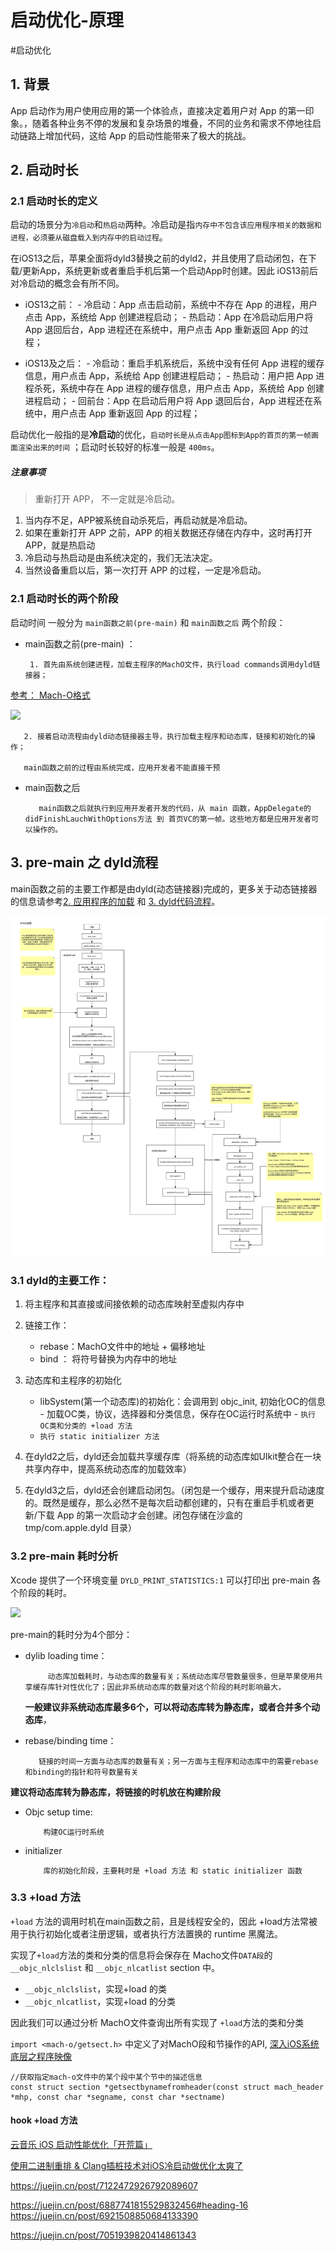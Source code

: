 # 启动优化-原理

#启动优化 

## 1. 背景

 App 启动作为用户使用应用的第一个体验点，直接决定着用户对 App 的第一印象。，随着各种业务不停的发展和复杂场景的堆叠，不同的业务和需求不停地往启动链路上增加代码，这给 App 的启动性能带来了极大的挑战。
 
## 2. 启动时长

### 2.1 启动时长的定义

启动的场景分为`冷启动`和`热启动`两种。冷启动是指`内存中不包含该应用程序相关的数据和进程，必须要从磁盘载入到内存中的启动过程`。

在iOS13之后，苹果全面将dyld3替换之前的dyld2，并且使用了启动闭包，在下载/更新App，系统更新或者重启手机后第一个启动App时创建。因此 iOS13前后对冷启动的概念会有所不同。

-  iOS13之前：
       - 冷启动：App 点击启动前，系统中不存在 App 的进程，用户点击 App，系统给 App 创建进程启动；
       - 热启动：App 在冷启动后用户将 App 退回后台，App 进程还在系统中，用户点击 App 重新返回 App 的过程；
       
- iOS13及之后：
       - 冷启动：重启手机系统后，系统中没有任何 App 进程的缓存信息，用户点击 App，系统给 App 创建进程启动；
       - 热启动：用户把 App 进程杀死，系统中存在 App 进程的缓存信息，用户点击 App，系统给 App 创建进程启动；
       - 回前台：App 在启动后用户将 App 退回后台，App 进程还在系统中，用户点击 App 重新返回 App 的过程；

启动优化一般指的是**冷启动**的优化，`启动时长是从点击App图标到App的首页的第一帧画面渲染出来的时间` ；启动时长较好的标准一般是 `400ms`。

##### 注意事项
> 重新打开 APP， 不一定就是冷启动。

1. 当内存不足，APP被系统自动杀死后，再启动就是冷启动。
2. 如果在重新打开 APP 之前，APP 的相关数据还存储在内存中，这时再打开 APP，就是热启动
3. 冷启动与热启动是由系统决定的，我们无法决定。
4. 当然设备重启以后，第一次打开 APP 的过程，一定是冷启动。

### 2.1 启动时长的两个阶段

启动时间 一般分为 `main函数之前(pre-main)`  和 `main函数之后` 两个阶段：

-  main函数之前(pre-main) ：
        
		1. 首先由系统创建进程，加载主程序的MachO文件，执行load commands调用dyld链接器； 
		
[参考： Mach-O格式](../../开发语言学习/Objective_C/OC底层/4.应用程序和类的加载/1.%20Mach-O格式.md)
	
		
![](http://pic.existorlive.cn/%E6%88%AA%E5%B1%8F2022-10-09%20%E4%B8%8B%E5%8D%884.47.17.png)

       2. 接着启动流程由dyld动态链接器主导，执行加载主程序和动态库，链接和初始化的操作；
       
       main函数之前的过程由系统完成，应用开发者不能直接干预
          
-  main函数之后 

          main函数之后就执行到应用开发者开发的代码，从 main 函数，AppDelegate的didFinishLauchWithOptions方法 到 首页VC的第一帧。这些地方都是应用开发者可以操作的。


## 3. pre-main 之 dyld流程

main函数之前的主要工作都是由dyld(动态链接器)完成的，更多关于动态链接器的信息请参考[2. 应用程序的加载](../../开发语言学习/Objective_C/OC底层/4.应用程序和类的加载/2.%20应用程序的加载.md) 和 [3. dyld代码流程](../../开发语言学习/Objective_C/OC底层/4.应用程序和类的加载/3.%20dyld代码流程.md)。 


![](https://github.com/existorlive/existorlivepic/raw/master/DYLD%E6%B5%81%E7%A8%8B.png)

### 3.1 dyld的主要工作：

1. 将主程序和其直接或间接依赖的动态库映射至虚拟内存中

2. 链接工作：
     - rebase：MachO文件中的地址 + 偏移地址
     - bind ： 将符号替换为内存中的地址
     
3. 动态库和主程序的初始化
     - libSystem(第一个动态库)的初始化：会调用到 objc_init, 初始化OC的信息
           - 加载OC类，协议，选择器和分类信息，保存在OC运行时系统中
           - `执行 OC类和分类的 +load 方法`
     - `执行 static initializer 方法`
     
4. 在dyld2之后，dyld还会加载共享缓存库（将系统的动态库如UIkit整合在一块共享内存中，提高系统动态库的加载效率）

5. 在dyld3之后，dyld还会创建启动闭包。（闭包是一个缓存，用来提升启动速度的。既然是缓存，那么必然不是每次启动都创建的，只有在重启手机或者更新/下载 App 的第一次启动才会创建。闭包存储在沙盒的 tmp/com.apple.dyld 目录）

### 3.2 pre-main 耗时分析
Xcode 提供了一个环境变量 `DYLD_PRINT_STATISTICS:1` 可以打印出 pre-main 各个阶段的耗时。

![](http://pic.existorlive.cn/%E6%88%AA%E5%B1%8F2022-10-10%20%E4%B8%8B%E5%8D%882.27.34.png)

pre-main的耗时分为4个部分：

- dylib loading time：

           动态库加载耗时，与动态库的数量有关；系统动态库尽管数量很多，但是苹果使用共享缓存库针对性优化了；因此非系统动态库的数量对这个阶段的耗时影响最大，
           
    **一般建议非系统动态库最多6个，可以将动态库转为静态库，或者合并多个动态库**，
    
- rebase/binding time：

         链接的时间一方面与动态库的数量有关；另一方面与主程序和动态库中的需要rebase和binding的指针和符号数量有关

**建议将动态库转为静态库，将链接的时机放在构建阶段**

- Objc setup time:

          构建OC运行时系统
          
- initializer

          库的初始化阶段，主要耗时是 +load 方法 和 static initializer 函数
      
       
### 3.3 +load 方法
`+load` 方法的调用时机在main函数之前，且是线程安全的，因此 +load方法常被用于执行初始化或者注册逻辑，或者执行方法置换的 runtime 黑魔法。

实现了`+load`方法的类和分类的信息将会保存在 Macho文件`DATA段`的 ``__objc_nlclslist`` 和 `__objc_nlcatlist` section 中。

- `__objc_nlclslist`，实现+load 的类
- `__objc_nlcatlist`，实现+load 的分类

因此我们可以通过分析 MachO文件查询出所有实现了 `+load`方法的类和分类

`import <mach-o/getsect.h>`  中定义了对MachO段和节操作的API, [深入iOS系统底层之程序映像](https://juejin.cn/post/6844903778840215560)

```
//获取指定mach-o文件中的某个段中某个节中的描述信息
const struct section *getsectbynamefromheader(const struct mach_header *mhp, const char *segname, const char *sectname)
```

#### hook +load 方法




[云音乐 iOS 启动性能优化「开荒篇」](https://mp.weixin.qq.com/s/XVd9QNvXgJx_9K3XHAcaSA)

[使用二进制重排 & Clang插桩技术对iOS冷启动做优化太爽了](https://juejin.cn/post/7133911570945409038)

https://juejin.cn/post/7122472926792089607

https://juejin.cn/post/6887741815529832456#heading-16
https://juejin.cn/post/6921508850684133390

https://juejin.cn/post/7051939820414861343